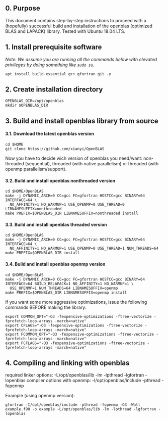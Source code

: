 ## 0. Purpose 

This document contains step-by-step instructions to proceed with a (hopefully) successful build and installation of the openblas (optimized BLAS and LAPACK) library. 
Tested with Ubuntu 18.04 LTS.

## 1. Install prerequisite software

*Note: We assume you are running all the commands below with elevated privileges by doing something like `sudo su`.*

```
apt install build-essential g++ gfortran git -y
```

## 2. Create installation directory

```
OPENBLAS_DIR=/opt/openblas
mkdir $OPENBLAS_DIR
```

## 3. Build and install openblas library from source

#### 3.1. Download the latest openblas version 

```
cd $HOME
git clone https://github.com/xianyi/OpenBLAS
```

Now you have to decide wich version of openblas you need/want: non-threaded (sequential), threaded (with native parallelism) or threaded (with openmp parallelism/support). 

#### 3.2. Build and install openblas nonthreaded version

```
cd $HOME/OpenBLAS
make -j DYNAMIC_ARCH=0 CC=gcc FC=gfortran HOSTCC=gcc BINARY=64 INTERFACE=64 \
  NO_AFFINITY=1 NO_WARMUP=1 USE_OPENMP=0 USE_THREAD=0 LIBNAMESUFFIX=nonthreaded
make PREFIX=$OPENBLAS_DIR LIBNAMESUFFIX=nonthreaded install
```

#### 3.3. Build and install openblas threaded version


```
cd $HOME/OpenBLAS
make -j DYNAMIC_ARCH=0 CC=gcc FC=gfortran HOSTCC=gcc BINARY=64 INTERFACE=64 \
  NO_AFFINITY=1 NO_WARMUP=1 USE_OPENMP=0 USE_THREAD=1 NUM_THREADS=64
make PREFIX=$OPENBLAS_DIR install
```

#### 3.4. Build and install openblas openmp version

```
cd $HOME/OpenBLAS
make -j DYNAMIC_ARCH=0 CC=gcc FC=gfortran HOSTCC=gcc BINARY=64 INTERFACE=64 BUILD_RELAPACK=1 NO_AFFINITY=1 NO_WARMUP=1 \
  USE_OPENMP=1 NUM_THREADS=64 LIBNAMESUFFIX=openmp
make PREFIX=$OPENBLAS_DIR LIBNAMESUFFIX=openmp install
```

If you want some more aggressive optimizations, issue the following commands BEFORE making the library: 

```
export COMMON_OPT="-O3 -fexpensive-optimizations -ftree-vectorize -fprefetch-loop-arrays -march=native"
export CFLAGS="-O3 -fexpensive-optimizations -ftree-vectorize -fprefetch-loop-arrays -march=native"
export FCOMMON_OPT="-O3 -fexpensive-optimizations -ftree-vectorize -fprefetch-loop-arrays -march=native"
export FCFLAGS="-O3 -fexpensive-optimizations -ftree-vectorize -fprefetch-loop-arrays -march=native"
```

## 4. Compiling and linking with openblas

required linker options: -L/opt/openblas/lib -lm -lpthread -lgfortran -lopenblas
compiler options with openmp: -I/opt/openblas/include -pthread -fopenmp  

Example (using openmp version): 

```
gfortran -I/opt/openblas/include -pthread -fopenmp -O3 -Wall example.f90 -o example -L/opt/openblas/lib -lm -lpthread -lgfortran -lopenblas
```


##
